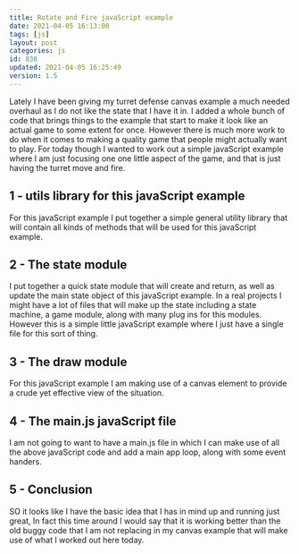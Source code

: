 ```yaml
---
title: Rotate and Fire javaScript example
date: 2021-04-05 16:13:00
tags: [js]
layout: post
categories: js
id: 838
updated: 2021-04-05 16:25:49
version: 1.5
---
```


Lately I have been giving my turret defense canvas example a much needed overhaul as I do not like the state that I have it in. I added a whole bunch of code that brings things to the example that start to make it look like an actual game to some extent for once. However there is much more work to do when it comes to making a quality game that people might actually want to play. For today though I wanted to work out a simple javaScript example where I am just focusing one one little aspect of the game, and that is just having the turret move and fire.

<!-- more -->

## 1 - utils library for this javaScript example

For this javaScript example I put together a simple general utility library that will contain all kinds of methods that will be used for this javaScript example.


## 2 - The state module

I put together a quick state module that will create and return, as well as update the main state object of this javaScript example. In a real projects I might have a lot of files that will make up the state including a state machine, a game module, along with many plug ins for this modules. However this is a simple little javaScript example where I just have a single file for this sort of thing.

## 3 - The draw module

For this javaScript example I am making use of a canvas element to provide a crude yet effective view of the situation.

## 4 - The main.js javaScript file

I am not going to want to have a main.js file in which I can make use of all the above javaScript code and add a main app loop, along with some event handers.

## 5 - Conclusion

SO it looks like I have the basic idea that I has in mind up and running just great, In fact this time around I would say that it is working better than the old buggy code that I am not replacing in my canvas example that will make use of what I worked out here today.